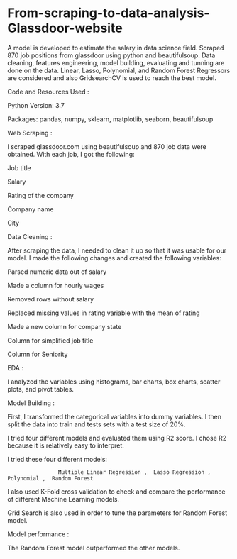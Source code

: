 # From-scraping-to-data-analysis-Glassdoor-website

A model is developed to estimate the salary in data science field.
Scraped 870 job positions from glassdoor using python and beautifulsoup.
Data cleaning, features engineering, model building, evaluating and tunning are done on the data.
Linear, Lasso, Polynomial, and Random Forest Regressors are considered and also GridsearchCV is used to reach the best model.



Code and Resources Used  :
 

Python Version: 3.7

Packages: pandas, numpy, sklearn, matplotlib, seaborn, beautifulsoup

 
 
Web Scraping  :
 

I scraped glassdoor.com using beautifulsoup and 870 job data were obtained. With each job, I got the following:

Job title

Salary

Rating of the company

Company name

City



Data Cleaning  :

 
After scraping the data, I needed to clean it up so that it was usable for our model. I made the following changes and created the following variables:

Parsed numeric data out of salary

Made a column for hourly wages

Removed rows without salary

Replaced missing values in rating variable with the mean of rating

Made a new column for company state

Column for simplified job title

Column for Seniority



EDA  :
 

I analyzed the variables using histograms, bar charts, box charts, scatter plots, and pivot tables.



Model Building  :


First, I transformed the categorical variables into dummy variables. I then split the data into train and tests sets with a test size of 20%.

I tried four different models and evaluated them using R2 score. I chose R2 because it is relatively easy to interpret.


I tried these four different models:



                    Multiple Linear Regression ,  Lasso Regression ,  Polynomial ,  Random Forest 



I also used K-Fold cross validation to check and compare the performance of different Machine Learning models.

Grid Search is also used in order to tune the parameters for Random Forest model.



Model performance  :


The Random Forest model outperformed the other models.







